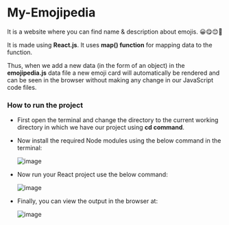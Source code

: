 # My-Emojipedia
It is a website where you can find name &amp; description about emojis. 😀😋😊🥳

It is made using **React.js**. It uses **map() function** for mapping data to the function. 

Thus, when we add a new data (in the form of an object) in the **emojipedia.js** data file a new emoji card will automatically be rendered and can be seen in the browser without making any change in our JavaScript code files.

### How to run the project
-	First open the terminal and change the directory to the current working directory in which we have our project using **cd command**.
-	Now install the required Node modules using the below command in the terminal:
  
    ![image](https://github.com/user-attachments/assets/16d97872-68c5-4de4-9ccb-2758d7378e05)

- Now run your React project use the below command:

    ![image](https://github.com/user-attachments/assets/c32d4a69-8317-421c-82b0-fe3b610c7a37)
  
- Finally, you can view the output in the browser at:

  ![image](https://github.com/user-attachments/assets/eaf7c2b6-a67c-4432-b3e9-48dac940b98e)



